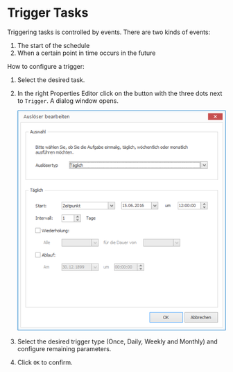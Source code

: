 # Trigger Tasks

Triggering tasks is controlled by events. There are two kinds of events:

1. The start of the schedule
2. When a certain point in time occurs in the future

How to configure a trigger:

1. Select the desired task.

2. In the right Properties Editor click on the button with the three dots next to `Trigger`. A dialog window opens.
   
   ![Das Dialogfenster "Auslöser bearbeiten"](../../../images/trigger-dialog.png)

3. Select the desired trigger type (Once, Daily, Weekly and Monthly) and configure remaining parameters.

4. Click `OK` to confirm.
